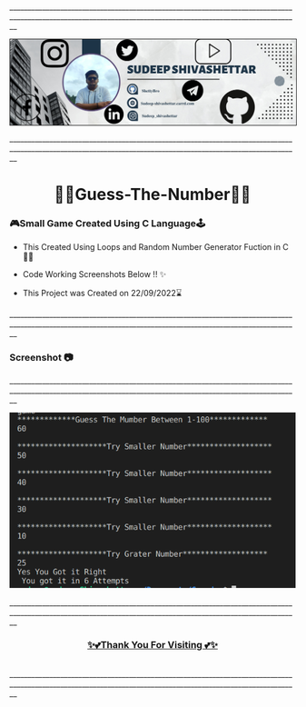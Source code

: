 <p>______________________________________________________________________________________________________________________________________________________________</p>

<p><img align="Center" src="https://github.com/ShettyBro/ShettyBro/blob/main/pics/banner.png" width="2048" border="1" /></p>
______________________________________________________________________________________________________________________________________________________________


<h1 align="center"> 🧠🔢Guess-The-Number🔢🧠</h>

<h3><b> 🎮Small Game Created Using C Language🕹️</b></h3>
 

- This Created Using Loops and Random Number Generator Fuction in C 🧑‍💻

- Code Working Screenshots Below !! ✨

- This Project was Created on 22/09/2022⌛

<p>______________________________________________________________________________________________________________________________________________________________</p>

### Screenshot 📷

<p>______________________________________________________________________________________________________________________________________________________________</p>

![](Screenshots/Screenshot%20from%202022-09-22%2016-19-20.png)

<p>______________________________________________________________________________________________________________________________________________________________</p>


 <h3 align="center"><ins> <td><tr><table>✨💕Thank You For Visiting 💕✨ </td></tr></table></ins></h3>

<p>______________________________________________________________________________________________________________________________________________________________</p>
